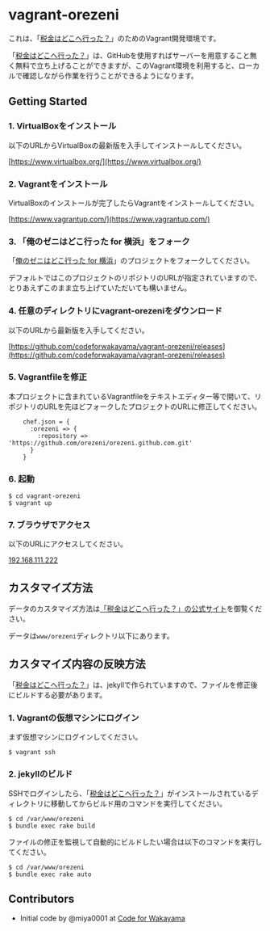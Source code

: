 # vagrant-orezeni

これは、「[税金はどこへ行った？](http://spending.jp/)」のためのVagrant開発環境です。

「[税金はどこへ行った？](http://spending.jp/)」は、GitHubを使用すればサーバーを用意すること無く無料で立ち上げることができますが、このVagrant環境を利用すると、ローカルで確認しながら作業を行うことができるようになります。

## Getting Started

### 1. VirtualBoxをインストール

以下のURLからVirtualBoxの最新版を入手してインストールしてください。

[https://www.virtualbox.org/](https://www.virtualbox.org/)

### 2. Vagrantをインストール

VirtualBoxのインストールが完了したらVagrantをインストールしてください。

[https://www.vagrantup.com/](https://www.vagrantup.com/)

### 3. 「俺のゼニはどこ行った for 横浜」をフォーク

「[俺のゼニはどこ行った for 横浜](https://github.com/spendingjp/orezeni.github.com)」のプロジェクトをフォークしてください。

デフォルトではこのプロジェクトのリポジトリのURLが指定されていますので、とりあえずこのまま立ち上げていただいても構いません。

### 4. 任意のディレクトリにvagrant-orezeniをダウンロード

以下のURLから最新版を入手してください。

[https://github.com/codeforwakayama/vagrant-orezeni/releases](https://github.com/codeforwakayama/vagrant-orezeni/releases)

### 5. Vagrantfileを修正

本プロジェクトに含まれているVagrantfileをテキストエディター等で開いて、リポジトリのURLを先ほどフォークしたプロジェクトのURLに修正してください。

```
    chef.json = {
      :orezeni => {
        :repository => 'https://github.com/orezeni/orezeni.github.com.git'
      }
    }
```

### 6. 起動

```
$ cd vagrant-orezeni
$ vagrant up
```

### 7. ブラウザでアクセス

以下のURLにアクセスしてください。

[192.168.111.222](192.168.111.222)

## カスタマイズ方法

データのカスタマイズ方法は[「税金はどこへ行った？」の公式サイト](http://spending.jp/)を御覧ください。

データは`www/orezeni`ディレクトリ以下にあります。

## カスタマイズ内容の反映方法

「[税金はどこへ行った？](http://spending.jp/)」は、jekyllで作られていますので、ファイルを修正後にビルドする必要があります。

### 1. Vagrantの仮想マシンにログイン

まず仮想マシンにログインしてください。

```
$ vagrant ssh
```

### 2. jekyllのビルド

SSHでログインしたら、「[税金はどこへ行った？](http://spending.jp/)」がインストールされているディレクトリに移動してからビルド用のコマンドを実行してください。

```
$ cd /var/www/orezeni
$ bundle exec rake build
```

ファイルの修正を監視して自動的にビルドしたい場合は以下のコマンドを実行してください。

```
$ cd /var/www/orezeni
$ bundle exec rake auto
```

## Contributors

* Initial code by @miya0001 at [Code for Wakayama](@codeforwakayama)
